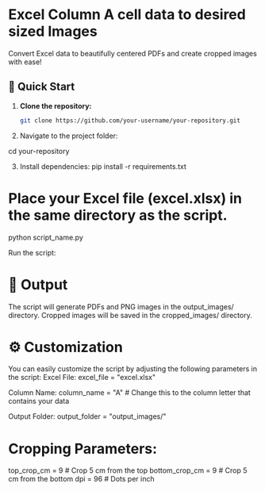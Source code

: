 # Excel Column A cell data to  desired sized Images

Convert Excel data to beautifully centered PDFs and create cropped images with ease!

## 🚀 Quick Start

1. **Clone the repository:**

   ```bash
   git clone https://github.com/your-username/your-repository.git


2. Navigate to the project folder:

cd your-repository


3. Install dependencies:
pip install -r requirements.txt


# Place your Excel file (excel.xlsx) in the same directory as the script.
python script_name.py

Run the script:

# 🌈 Output
The script will generate PDFs and PNG images in the output_images/ directory. Cropped images will be saved in the cropped_images/ directory.

# ⚙️ Customization
You can easily customize the script by adjusting the following parameters in the script:
Excel File:
excel_file = "excel.xlsx"

Column Name:
column_name = "A"  # Change this to the column letter that contains your data


Output Folder:
output_folder = "output_images/"


# Cropping Parameters:

top_crop_cm = 9  # Crop 5 cm from the top
bottom_crop_cm = 9  # Crop 5 cm from the bottom
dpi = 96  # Dots per inch










